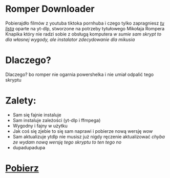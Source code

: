 # Romper Downloader

Pobierajdło filmów z youtuba tiktoka pornhuba i czego tylko zapragniesz *[tu lista](https://github.com/yt-dlp/yt-dlp/blob/master/supportedsites.md)* oparte na yt-dlp, stworzone na potrzeby tytułowego Mikołaja Rompera Knapika który nie radzi sobie z obsługą komputera *w sumie sam skrypt to dla własnej wygody, ale instalator zdecydowanie dla mikusia*

# Dlaczego?

Dlaczego? bo romper nie ogarnia powershelka i nie umiał odpalić tego skryptu

# Zalety:
- Sam się fajnie instaluje
- Sam instaluje zależości (yt-dlp i ffmpega)
- Wygodny i fajny w użytku
- Jak coś się zjebie to się sam naprawi i pobierze nową wersję *wow*
- Sam aktualizuje ytdlp nie musisz już nigdy ręczenie aktualizować *chyba ze wydam nową wersję tego skryptu to ten tego no*
- dupadupadupa

# [Pobierz](https://github.com/piotrusdfgmfk/asius/blob/23abb726c4451a791bc695683b8bb445e2b1f3f8/romperdownloader/install.bat)